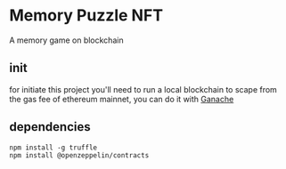 # Memory Puzzle NFT
A memory game on blockchain
## init
for initiate this project you'll need to run a local blockchain to scape from the gas fee of ethereum mainnet, you can do it with [Ganache](https://trufflesuite.com/ganache/)
 

## dependencies

    npm install -g truffle
    npm install @openzeppelin/contracts 